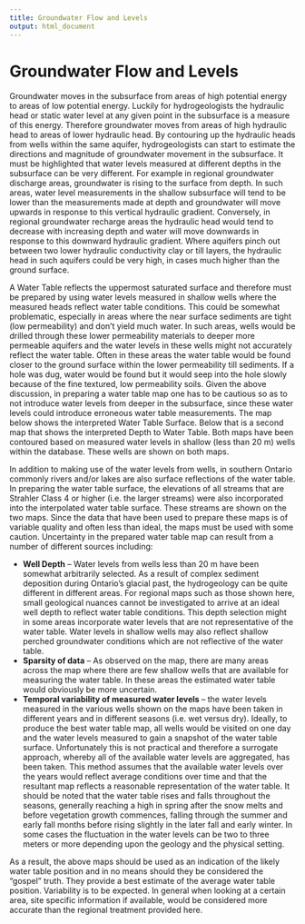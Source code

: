 ```yaml
---
title: Groundwater Flow and Levels
output: html_document
---
```


# Groundwater Flow and Levels

Groundwater moves in the subsurface from areas of high potential energy to areas of low potential energy. Luckily for hydrogeologists the hydraulic head or static water level at any given point in the subsurface is a measure of this energy. Therefore groundwater moves from areas of high hydraulic head to areas of lower hydraulic head. 
By contouring up the hydraulic heads from wells within the same aquifer, hydrogeologists can start to estimate the directions and magnitude of groundwater movement in the subsurface. It must be highlighted that water levels measured at different depths in the subsurface can be very different. For example in regional groundwater discharge areas, groundwater is rising to the surface from depth. In such areas, water level measurements in the shallow subsurface will tend to be lower than the measurements made at depth and groundwater will move upwards in response to this vertical hydraulic gradient. Conversely, in regional groundwater recharge areas the hydraulic head would tend to decrease with increasing depth and water will move downwards in response to this downward hydraulic gradient. Where aquifers pinch out between two lower hydraulic conductivity clay or till layers, the hydraulic head in such aquifers could be very high, in cases much higher than the ground surface. 

A Water Table reflects the uppermost saturated surface and therefore must be prepared by using water levels measured in shallow wells where the measured heads reflect water table conditions. This could be somewhat problematic, especially in areas where the near surface sediments are tight (low permeability) and don’t yield much water. In such areas, wells would be drilled through these lower permeability materials to deeper more permeable aquifers and the water levels in these wells might not accurately reflect the water table. Often in these areas the water table would be found closer to the ground surface within the lower permeability till sediments. If a hole was dug, water would be found but it would seep into the hole slowly because of the fine textured, low permeability soils. 
Given the above discussion, in preparing a water table map one has to be cautious so as to not introduce water levels from deeper in the subsurface, since these water levels could introduce erroneous water table measurements. The map below shows the interpreted Water Table Surface. Below that is a second map that shows the interpreted Depth to Water Table. Both maps have been contoured based on measured water levels in shallow (less than 20 m) wells within the database. These wells are shown on both maps.
 
In addition to making use of the water levels from wells, in southern Ontario commonly rivers and/or lakes are also surface reflections of the water table. In preparing the water table surface, the elevations of all streams that are Strahler Class 4 or higher (i.e. the larger streams) were also incorporated into the interpolated water table surface. These streams are shown on the two maps. Since the data that have been used to prepare these maps is of variable quality and often less than ideal, the maps must be used with some caution. Uncertainty in the prepared water table map can result from a number of different sources including: 
* **Well Depth** – Water levels from wells less than 20 m have been somewhat arbitrarily selected. As a result of complex sediment deposition during Ontario’s glacial past, the hydrogeology can be quite different in different areas. For regional maps such as those shown here, small geological nuances cannot be investigated to arrive at an ideal well depth to reflect water table conditions. This depth selection might in some areas incorporate water levels that are not representative of the water table. Water levels in shallow wells may also reflect shallow perched groundwater conditions which are not reflective of the water table. 
* **Sparsity of data** – As observed on the map, there are many areas across the map where there are few shallow wells that are available for measuring the water table. In these areas the estimated water table would obviously be more uncertain. 
* **Temporal variability of measured water levels** – the water levels measured in the various wells shown on the maps have been taken in different years and in different seasons (i.e. wet versus dry). Ideally, to produce the best water table map, all wells would be visited on one day and the water levels measured to gain a snapshot of the water table surface. Unfortunately this is not practical and therefore a surrogate approach, whereby all of the available water levels are aggregated, has been taken. This method assumes that the available water levels over the years would reflect average conditions over time and that the resultant map reflects a reasonable representation of the water table. It should be noted that the water table rises and falls throughout the seasons, generally reaching a high in spring after the snow melts and before vegetation growth commences, falling through the summer and early fall months before rising slightly in the later fall and early winter. In some cases the fluctuation in the water levels can be two to three meters or more depending upon the geology and the physical setting.

As a result, the above maps should be used as an indication of the likely water table position and in no means should they be considered the “gospel” truth. They provide a best estimate of the average water table position. Variability is to be expected. In general when looking at a certain area, site specific information if available, would be considered more accurate than the regional treatment provided here.

​